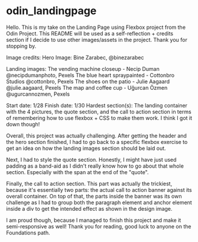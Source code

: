 # odin_landingpage
Hello. This is my take on the Landing Page using Flexbox project from the Odin Project. This README
will be used as a self-reflection + credits section if I decide to use other images/assets in the project.
Thank you for stopping by.

<!-- Image credits -->

<p>Image credits:
Hero Image:
Bine Zarabec, @binezarabec

Landing images:
The vending machine closeup - Necip Duman @necipdumanphoto, Pexels
The blue heart spraypainted - Cottonbro Studios @cottonbro, Pexels
The shoes on the patio - Julie Aagaard @julie.aagaard, Pexels
The map and coffee cup - Uğurcan Özmen @ugurcannozmen, Pexels
</p>

<!-- Self reflection -->

<p>Start date: 1/28
Finish date: 1/30
Hardest section(s): The landing container with the 4 pictures, the quote section, and the call to action section in terms of remembering how to use flexbox + CSS to make them work. I think I got it down though!

Overall, this project was actually challenging. After getting the header and the hero section finished, I had to go back to a specific flexbox exercise to get an idea on how the landing images section should be laid out.

Next, I had to style the quote section. Honestly, I might have just used padding as a band-aid as I didn't really know how to go about that whole section. Especially with the span at the end of the "quote".

Finally, the call to action section. This part was actually the trickiest, because it's essentially two parts: the actual call to action banner against its overall container. On top of that, the parts inside the banner was its own challenge as I had to group both the paragraph element and anchor element inside a div to get the intended effect as shown in the design image.

I am proud though, because I managed to finish this project and make it semi-responsive as well! Thank you for reading, good luck to anyone on the Foundations path.</p>